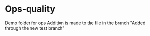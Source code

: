 # Ops-quality
Demo folder for ops
Addition is made to the file in the branch
"Added through the new test branch"
